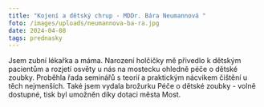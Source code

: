 ```yaml
---
title: "Kojení a dětský chrup - MDDr. Bára Neumannová "
foto: /images/uploads/neumannova-ba-ra.jpg
date: 2024-04-08
tags: prednasky
---
```

Jsem zubní lékařka a máma. Narození holčičky mě přivedlo k dětským pacientům a rozjetí osvěty u nás na mostecku ohledně péče o dětské zoubky. Proběhla řada seminářů s teorií a praktickým nácvikem čištění u těch nejmenších. Také jsem vydala brožurku Péče o dětské zoubky - volně dostupné, tisk byl umožněn díky dotaci města Most.
